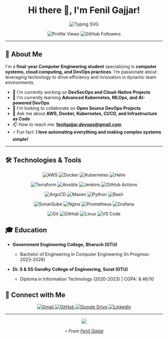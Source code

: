 
<h1 align="center">Hi there 👋, I'm Fenil Gajjar!</h1>

<p align="center">
  <img src="https://readme-typing-svg.herokuapp.com?font=Fira+Code&pause=1000&color=36BCF7&center=true&vCenter=true&width=435&lines=DevOps+%26+Cloud+Engineer;Final+Year+CE+Student;AWS+%26+Kubernetes+Enthusiast;CI%2FCD+Pipeline+Expert" alt="Typing SVG" />
</p>

<p align="center">
  <img src="https://komarev.com/ghpvc/?username=Fenil-Gajjar&label=Profile%20views&color=0e75b6&style=flat" alt="Profile Views" />
  <img src="https://img.shields.io/github/followers/Fenil-Gajjar?label=Followers&style=social" alt="GitHub Followers" />
</p>

---

## 🚀 About Me

I'm a **final-year Computer Engineering student** specializing in **computer systems, cloud computing, and DevOps practices**. I'm passionate about leveraging technology to drive efficiency and innovation in dynamic team environments.

- 🔭 I'm currently working on **DevSecOps and Cloud-Native Projects**
- 🌱 I'm currently learning **Advanced Kubernetes, MLOps, and AI-powered DevOps**
- 👯 I'm looking to collaborate on **Open Source DevOps Projects**
- 💬 Ask me about **AWS, Docker, Kubernetes, CI/CD, and Infrastructure as Code**
- 📫 How to reach me: **fenilgajjar.devops@gmail.com**
- ⚡ Fun fact: **I love automating everything and making complex systems simple!**

---

## 🛠️ Technologies & Tools

<p align="center">
  <img src="https://img.shields.io/badge/AWS-232F3E?style=for-the-badge&logo=amazon-aws&logoColor=white" alt="AWS">
  <img src="https://img.shields.io/badge/Docker-2496ED?style=for-the-badge&logo=docker&logoColor=white" alt="Docker">
  <img src="https://img.shields.io/badge/Kubernetes-326CE5?style=for-the-badge&logo=kubernetes&logoColor=white" alt="Kubernetes">
  <img src="https://img.shields.io/badge/Helm-0F1689?style=for-the-badge&logo=helm&logoColor=white" alt="Helm">
</p>

<p align="center">
  <img src="https://img.shields.io/badge/Terraform-7B42BC?style=for-the-badge&logo=terraform&logoColor=white" alt="Terraform">
  <img src="https://img.shields.io/badge/Ansible-EE0000?style=for-the-badge&logo=ansible&logoColor=white" alt="Ansible">
  <img src="https://img.shields.io/badge/Jenkins-D24939?style=for-the-badge&logo=jenkins&logoColor=white" alt="Jenkins">
  <img src="https://img.shields.io/badge/GitHub%20Actions-2088FF?style=for-the-badge&logo=github-actions&logoColor=white" alt="GitHub Actions">
</p>

<p align="center">
  <img src="https://img.shields.io/badge/ArgoCD-EF7B4D?style=for-the-badge&logo=argo&logoColor=white" alt="ArgoCD">
  <img src="https://img.shields.io/badge/Maven-C71A36?style=for-the-badge&logo=apache-maven&logoColor=white" alt="Maven">
  <img src="https://img.shields.io/badge/Python-3776AB?style=for-the-badge&logo=python&logoColor=white" alt="Python">
  <img src="https://img.shields.io/badge/Bash-4EAA25?style=for-the-badge&logo=gnu-bash&logoColor=white" alt="Bash">
</p>

<p align="center">
  <img src="https://img.shields.io/badge/SonarQube-4E9BDB?style=for-the-badge&logo=sonarqube&logoColor=white" alt="SonarQube">
  <img src="https://img.shields.io/badge/Nginx-009639?style=for-the-badge&logo=nginx&logoColor=white" alt="Nginx">
  <img src="https://img.shields.io/badge/Prometheus-E6522C?style=for-the-badge&logo=prometheus&logoColor=white" alt="Prometheus">
  <img src="https://img.shields.io/badge/Grafana-F46800?style=for-the-badge&logo=grafana&logoColor=white" alt="Grafana">
</p>

<p align="center">
  <img src="https://img.shields.io/badge/Git-F05032?style=for-the-badge&logo=git&logoColor=white" alt="Git">
  <img src="https://img.shields.io/badge/GitHub-181717?style=for-the-badge&logo=github&logoColor=white" alt="GitHub">
  <img src="https://img.shields.io/badge/Linux-FCC624?style=for-the-badge&logo=linux&logoColor=black" alt="Linux">
  <img src="https://img.shields.io/badge/VS%20Code-007ACC?style=for-the-badge&logo=visual-studio-code&logoColor=white" alt="VS Code">
</p>

## 🎓 Education

-   **Government Engineering College, Bharuch (GTU)**
    -   Bachelor of Engineering in Computer Engineering (In Progress: 2023-2026)

-   **Dr. S & SS Gandhy College of Engineering, Surat (GTU)**
    -   Diploma in Information Technology (2020-2023) | CGPA: 8.46/10

## 🤝 Connect with Me

<p align="center">
  <a href="mailto:fenilgajjar.devops@gmail.com">
    <img src="https://img.shields.io/badge/Gmail-D14836?style=for-the-badge&logo=gmail&logoColor=white" alt="Gmail"/>
  </a>
  <a href="https://github.com/Fenil-Gajjar">
    <img src="https://img.shields.io/badge/GitHub-100000?style=for-the-badge&logo=github&logoColor=white" alt="GitHub"/>
  </a>
  <a href="https://drive.google.com/drive/folders/1Q3xFSLoeoiH38VCsGFYLD5Q3nYHXD0647usp=sharing">
    <img src="https://img.shields.io/badge/Google%20Drive-4285F4?style=for-the-badge&logo=googledrive&logoColor=white" alt="Google Drive"/>
  </a>
<a href="https://www.linkedin.com/in/gec-bharuch-comp-dte-fenilgajjar" target="_blank">
  <img src="https://img.shields.io/badge/LinkedIn-0A66C2?style=for-the-badge&logo=linkedin&logoColor=white" alt="LinkedIn"/>
</a>

</p>

---

<p align="center">
  <img src="https://capsule-render.vercel.app/api?type=waving&color=gradient&height=100&section=footer"/>
</p>

<p align="center">
  <i>⭐️ From <a href="https://github.com/Fenil-Gajjar">Fenil Gajjar</a></i>
</p>
